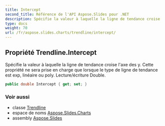 ```yaml
---
title: Intercept
second_title: Référence de l'API Aspose.Slides pour .NET
description: Spécifie la valeur à laquelle la ligne de tendance croise l'axe des y. Cette propriété ne sera prise en charge que lorsque le type de ligne de tendance est exp, linéaire ou poly. Lecture/écriture Double.
type: docs
weight: 70
url: /fr/aspose.slides.charts/trendline/intercept/
---
```


## Propriété Trendline.Intercept

Spécifie la valeur à laquelle la ligne de tendance croise l'axe des y. Cette propriété ne sera prise en charge que lorsque le type de ligne de tendance est exp, linéaire ou poly. Lecture/écriture Double.

```csharp
public double Intercept { get; set; }
```

### Voir aussi

* classe [Trendline](../../trendline)
* espace de noms [Aspose.Slides.Charts](../../trendline)
* assembly [Aspose.Slides](../../../)

<!-- NE PAS ÉDITER : généré par xmldocmd pour Aspose.Slides.dll -->